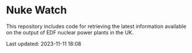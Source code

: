 # Nuke Watch

This repository includes code for retrieving the latest information available on the output of EDF nuclear power plants in the UK.

Last updated: 2023-11-11 18:08